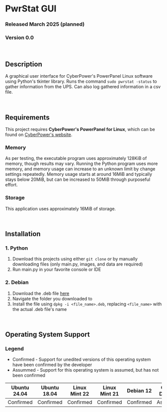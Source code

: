# PwrStat GUI
### Released March 2025 (planned)
### Version 0.0

<br/>

## Description
A graphical user interface for CyberPower's PowerPanel
Linux software using Python's tkinter library. Runs the
command `sudo pwrstat -status` to gather information from
the UPS. Can also log gathered information in a csv file.

<br/>

## Requirements
This project requires __CyberPower's PowerPanel for Linux__,
which can be found on
[CyberPower's website](https://www.cyberpowersystems.com/products/software/power-panel-personal/).

### Memory
As per testing, the executable program uses approximately
128KiB of memory, though results may vary.
Running the Python program uses more memory, and memory usage
can increase to an unknown limit by change settings repeatedly.
Memory usage starts at around 16MiB and typically stays below 20MiB,
but can be increased to 50MiB through purposeful effort.

### Storage
This application uses approximately 16MiB of storage.

<br/>

## Installation

### 1. Python
1. Download this projects using either `git clone` or by manually
downloading files (only main.py, images, and data are required)
2. Run main.py in your favorite console or IDE

### 2. Debian
1. Download the .deb file [here](liam-ralph.github.io/projects/)
2. Navigate the folder you downloaded to
3. Install the file using `dpkg -i <file_name>.deb`, replacing
`<file_name>` with the actual .deb file's name

<br/>

## Operating System Support

### Legend
 - Confirmed - Support for unedited versions of this
   operating system have been confirmed by the developer
 - Assummed - Support for this operating system is assumed,
   but has not been confirmed

|Ubuntu 24.04 |Ubuntu 18.04 |Linux Mint 22|Linux Mint 21|Debian 12    |Other Debian |
|:-----------:|:-----------:|:-----------:|:-----------:|:-----------:|:-----------:|
|Confirmed    |Confirmed    |Confirmed    |Confirmed    |Confirmed    |Assumed      |